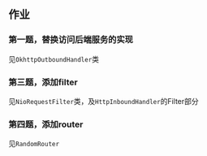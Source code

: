 ## 作业

### 第一题，替换访问后端服务的实现
见`OkhttpOutboundHandler`类

### 第三题，添加filter
见`NioRequestFilter`类，及`HttpInboundHandler`的Filter部分

### 第四题，添加router
见`RandomRouter`